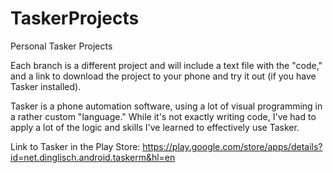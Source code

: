 # TaskerProjects
Personal Tasker Projects

Each branch is a different project and will include a text file with the "code," and a link to download the project to your phone and try it out (if you have Tasker installed).

Tasker is a phone automation software, using a lot of visual programming in a rather custom "language." While it's not exactly writing code, I've had to apply a lot of the logic and skills I've learned to effectively use Tasker.

Link to Tasker in the Play Store: https://play.google.com/store/apps/details?id=net.dinglisch.android.taskerm&hl=en
